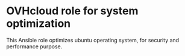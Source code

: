 # OVHcloud role for system optimization

This Ansible role optimizes ubuntu operating system, for security and performance purpose.
